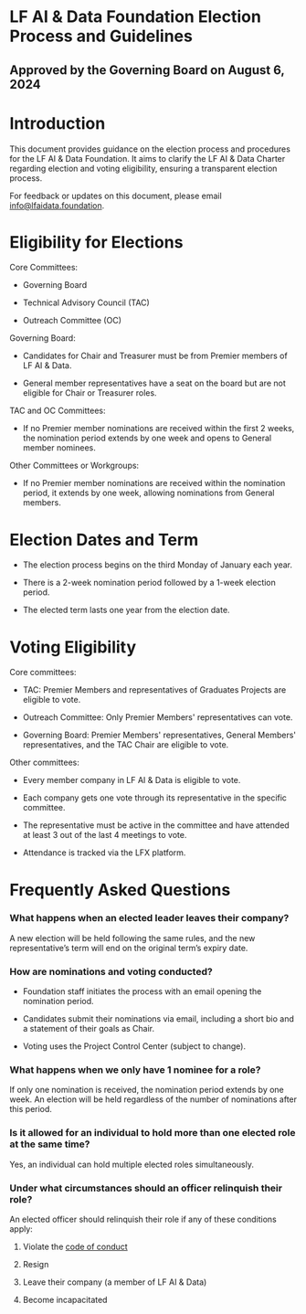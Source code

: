 # LF AI & Data Foundation Election Process and Guidelines

## Approved by the Governing Board on August 6, 2024

# Introduction

This document provides guidance on the election process and procedures for the LF AI & Data Foundation. It aims to clarify the LF AI & Data Charter regarding election and voting eligibility, ensuring a transparent election process.

For feedback or updates on this document, please email info@lfaidata.foundation.

# Eligibility for Elections 

Core Committees:

*   Governing Board
    
*   Technical Advisory Council (TAC)
    
*   Outreach Committee (OC)
    

Governing Board:

*   Candidates for Chair and Treasurer must be from Premier members of LF AI & Data.
    
*   General member representatives have a seat on the board but are not eligible for Chair or Treasurer roles.
    

TAC and OC Committees:

*   If no Premier member nominations are received within the first 2 weeks, the nomination period extends by one week and opens to General member nominees.
    

  
  

Other Committees or Workgroups:

*   If no Premier member nominations are received within the nomination period, it extends by one week, allowing nominations from General members.
    

# Election Dates and Term

*   The election process begins on the third Monday of January each year.
    
*   There is a 2-week nomination period followed by a 1-week election period.
    
*   The elected term lasts one year from the election date.
    

# Voting Eligibility

Core committees:

*   TAC: Premier Members and representatives of Graduates Projects are eligible to vote.
    
*   Outreach Committee: Only Premier Members' representatives can vote.
    
*   Governing Board: Premier Members' representatives, General Members' representatives, and the TAC Chair are eligible to vote.
    

  

Other committees:

*   Every member company in LF AI & Data is eligible to vote.
    
*   Each company gets one vote through its representative in the specific committee.
    
*   The representative must be active in the committee and have attended at least 3 out of the last 4 meetings to vote.
    
*   Attendance is tracked via the LFX platform.
    

# Frequently Asked Questions

### What happens when an elected leader leaves their company? 

A new election will be held following the same rules, and the new representative’s term will end on the original term’s expiry date.

  
  

### How are nominations and voting conducted?

*   Foundation staff initiates the process with an email opening the nomination period.
    
*   Candidates submit their nominations via email, including a short bio and a statement of their goals as Chair.
    
*   Voting uses the Project Control Center (subject to change).
    

### What happens when we only have 1 nominee for a role? 

If only one nomination is received, the nomination period extends by one week. An election will be held regardless of the number of nominations after this period.

### Is it allowed for an individual to hold more than one elected role at the same time?

Yes, an individual can hold multiple elected roles simultaneously.

### Under what circumstances should an officer relinquish their role?

An elected officer should relinquish their role if any of these conditions apply:

1.  Violate the [code of conduct](https://events.linuxfoundation.org/about/code-of-conduct/)
    
2.  Resign
    
3.  Leave their company (a member of LF AI & Data)
    
4.  Become incapacitated
    

  

###